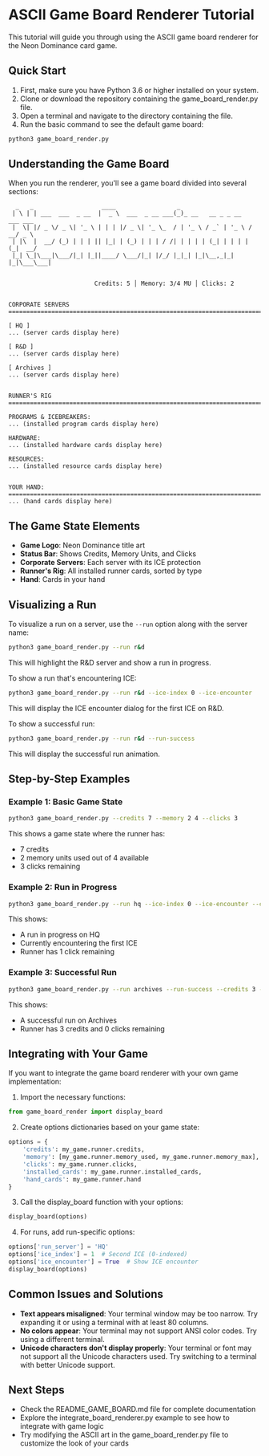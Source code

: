# ASCII Game Board Renderer Tutorial

This tutorial will guide you through using the ASCII game board renderer for the Neon Dominance card game.

## Quick Start

1. First, make sure you have Python 3.6 or higher installed on your system.
2. Clone or download the repository containing the game_board_render.py file.
3. Open a terminal and navigate to the directory containing the file.
4. Run the basic command to see the default game board:

```bash
python3 game_board_render.py
```

## Understanding the Game Board

When you run the renderer, you'll see a game board divided into several sections:

```
  _   _                   ____                 _                           
 | \ | | ___  ___  _ __  |  _ \  ___  _ __ ___(_)_ __   __ _ _ __   ___ ___
 |  \| |/ _ \/ _ \| '_ \ | | | |/ _ \| '_ \_  / | '_ \ / _` | '_ \ / __/ _ \
 | |\  |  __/ (_) | | | || |_| | (_) | | | / /| | | | | (_| | | | | (_|  __/
 |_| \_|\___|\___/|_| |_||____/ \___/|_| |/_/ |_|_| |_|\__,_|_| |_|\___\___|
                                                                          

                        Credits: 5 │ Memory: 3/4 MU │ Clicks: 2                        


CORPORATE SERVERS
================================================================================

[ HQ ]
... (server cards display here)

[ R&D ]
... (server cards display here)

[ Archives ]
... (server cards display here)


RUNNER'S RIG
================================================================================

PROGRAMS & ICEBREAKERS:
... (installed program cards display here)

HARDWARE:
... (installed hardware cards display here)

RESOURCES:
... (installed resource cards display here)


YOUR HAND:
================================================================================
... (hand cards display here)
```

## The Game State Elements

- **Game Logo**: Neon Dominance title art
- **Status Bar**: Shows Credits, Memory Units, and Clicks
- **Corporate Servers**: Each server with its ICE protection
- **Runner's Rig**: All installed runner cards, sorted by type
- **Hand**: Cards in your hand

## Visualizing a Run

To visualize a run on a server, use the `--run` option along with the server name:

```bash
python3 game_board_render.py --run r&d
```

This will highlight the R&D server and show a run in progress.

To show a run that's encountering ICE:

```bash
python3 game_board_render.py --run r&d --ice-index 0 --ice-encounter
```

This will display the ICE encounter dialog for the first ICE on R&D.

To show a successful run:

```bash
python3 game_board_render.py --run r&d --run-success
```

This will display the successful run animation.

## Step-by-Step Examples

### Example 1: Basic Game State

```bash
python3 game_board_render.py --credits 7 --memory 2 4 --clicks 3
```

This shows a game state where the runner has:
- 7 credits
- 2 memory units used out of 4 available
- 3 clicks remaining

### Example 2: Run in Progress

```bash
python3 game_board_render.py --run hq --ice-index 0 --ice-encounter --clicks 1
```

This shows:
- A run in progress on HQ
- Currently encountering the first ICE
- Runner has 1 click remaining

### Example 3: Successful Run

```bash
python3 game_board_render.py --run archives --run-success --credits 3 --clicks 0
```

This shows:
- A successful run on Archives
- Runner has 3 credits and 0 clicks remaining

## Integrating with Your Game

If you want to integrate the game board renderer with your own game implementation:

1. Import the necessary functions:

```python
from game_board_render import display_board
```

2. Create options dictionaries based on your game state:

```python
options = {
    'credits': my_game.runner.credits,
    'memory': [my_game.runner.memory_used, my_game.runner.memory_max],
    'clicks': my_game.runner.clicks,
    'installed_cards': my_game.runner.installed_cards,
    'hand_cards': my_game.runner.hand
}
```

3. Call the display_board function with your options:

```python
display_board(options)
```

4. For runs, add run-specific options:

```python
options['run_server'] = 'HQ'
options['ice_index'] = 1  # Second ICE (0-indexed)
options['ice_encounter'] = True  # Show ICE encounter
display_board(options)
```

## Common Issues and Solutions

- **Text appears misaligned**: Your terminal window may be too narrow. Try expanding it or using a terminal with at least 80 columns.
- **No colors appear**: Your terminal may not support ANSI color codes. Try using a different terminal.
- **Unicode characters don't display properly**: Your terminal or font may not support all the Unicode characters used. Try switching to a terminal with better Unicode support.

## Next Steps

- Check the README_GAME_BOARD.md file for complete documentation
- Explore the integrate_board_renderer.py example to see how to integrate with game logic
- Try modifying the ASCII art in the game_board_render.py file to customize the look of your cards 